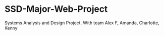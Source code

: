 # SSD-Major-Web-Project
Systems Analysis and Design Project. With team Alex F, Amanda, Charlotte, Kenny
